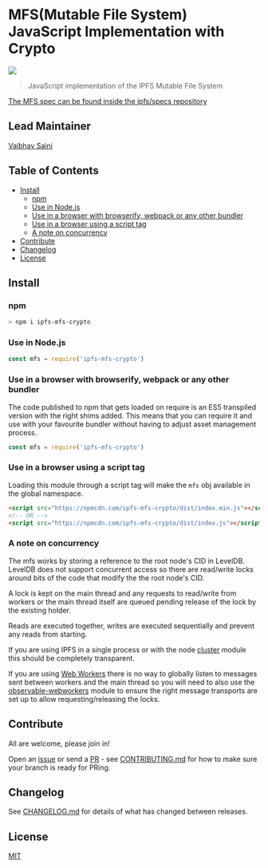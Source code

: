 # MFS(Mutable File System) JavaScript Implementation with Crypto

[![](https://img.shields.io/badge/made%20by-Cluster%20Labs-blue.svg?style=flat-square)](https://clusterlabs.io)

> JavaScript implementation of the IPFS Mutable File System

[The MFS spec can be found inside the ipfs/specs repository](https://github.com/ipfs/interface-ipfs-core/blob/master/SPEC/FILES.md#mutable-file-system)

## Lead Maintainer

[Vaibhav Saini](https://github.com/vasa-develop)

## Table of Contents

- [Install](#install)
  - [npm](#npm)
  - [Use in Node.js](#use-in-nodejs)
  - [Use in a browser with browserify, webpack or any other bundler](#use-in-a-browser-with-browserify-webpack-or-any-other-bundler)
  - [Use in a browser using a script tag](#use-in-a-browser-using-a-script-tag)
  - [A note on concurrency](#a-note-on-concurrency)
- [Contribute](#contribute)
- [Changelog](#changelog)
- [License](#license)

## Install

### npm

```sh
> npm i ipfs-mfs-crypto
```

### Use in Node.js

```JavaScript
const mfs = require('ipfs-mfs-crypto')
```

### Use in a browser with browserify, webpack or any other bundler

The code published to npm that gets loaded on require is an ES5 transpiled version with the right shims added. This means that you can require it and use with your favourite bundler without having to adjust asset management process.

```JavaScript
const mfs = require('ipfs-mfs-crypto')
```

### Use in a browser using a script tag

Loading this module through a script tag will make the `mfs` obj available in the global namespace.

```html
<script src="https://npmcdn.com/ipfs-mfs-crypto/dist/index.min.js"></script>
<!-- OR -->
<script src="https://npmcdn.com/ipfs-mfs-crypto/dist/index.js"></script>
```

### A note on concurrency

The mfs works by storing a reference to the root node's CID in LevelDB. LevelDB does not support concurrent access so there are read/write locks around bits of the code that modify the the root node's CID.

A lock is kept on the main thread and any requests to read/write from workers or the main thread itself are queued pending release of the lock by the existing holder.

Reads are executed together, writes are executed sequentially and prevent any reads from starting.

If you are using IPFS in a single process or with the node [cluster](https://nodejs.org/api/cluster.html) module this should be completely transparent.

If you are using [Web Workers](https://developer.mozilla.org/en-US/docs/Web/API/Web_Workers_API) there is no way to globally listen to messages sent between workers and the main thread so you will need to also use the [observable-webworkers](https://www.npmjs.com/package/observable-webworkers) module to ensure the right message transports are set up to allow requesting/releasing the locks.

## Contribute

All are welcome, please join in!

<!-- This repository falls under the IPFS [Code of Conduct](https://github.com/ipfs/community/blob/master/code-of-conduct.md). -->

Open an [issue](https://github.com/cluster-labs/ipfs-mfs-crypto/issues) or send a [PR](https://github.com/cluster-labs/ipfs-mfs-crypto/pulls) - see [CONTRIBUTING.md](./CONTRIBUTING.md) for how to make sure your branch is ready for PRing.

## Changelog

See [CHANGELOG.md](./CHANGELOG.md) for details of what has changed between releases.

## License

[MIT](LICENSE)

